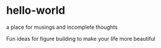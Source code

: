 # hello-world
a place for musings and incomplete thoughts

Fun ideas for figure building to make your life more beautiful
